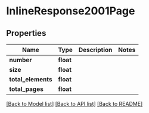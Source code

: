 # InlineResponse2001Page

## Properties
Name | Type | Description | Notes
------------ | ------------- | ------------- | -------------
**number** | **float** |  | 
**size** | **float** |  | 
**total_elements** | **float** |  | 
**total_pages** | **float** |  | 

[[Back to Model list]](../README.md#documentation-for-models) [[Back to API list]](../README.md#documentation-for-api-endpoints) [[Back to README]](../README.md)


